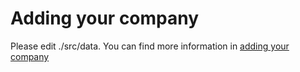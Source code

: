 # Adding your company

Please edit ./src/data. You can find more information in [adding your company](./src/data/README.md)
